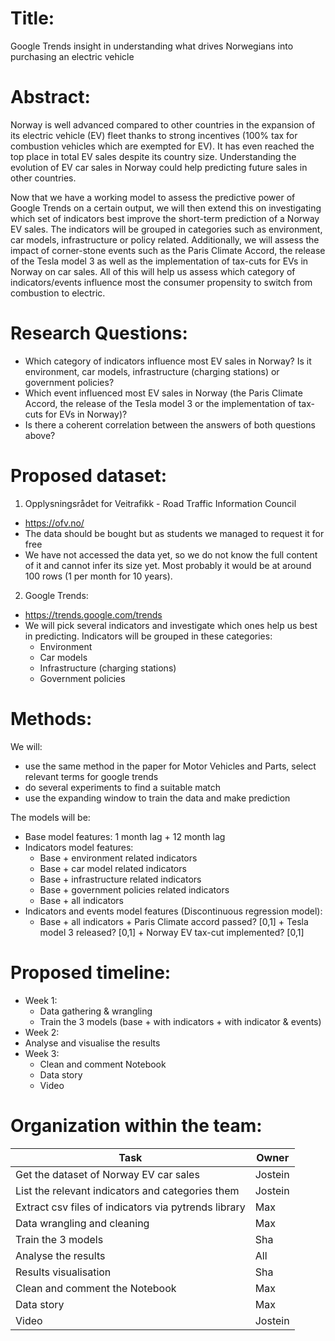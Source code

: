 # Title:

Google Trends insight in understanding what drives Norwegians into purchasing an electric vehicle

# Abstract:

Norway is well advanced compared to other countries in the expansion of its electric vehicle (EV) fleet thanks to strong incentives (100% tax for combustion vehicles which are exempted for EV). It has even reached the top place in total EV sales despite its country size. Understanding the evolution of EV car sales in Norway could help predicting future sales in other countries. 

Now that we have a working model to assess the predictive power of Google Trends on a certain output, we will then extend this on investigating which set of indicators best improve the short-term prediction of a Norway EV sales. The indicators will be grouped in categories such as environment, car models, infrastructure or policy related. Additionally, we will assess the impact of corner-stone events such as the Paris Climate Accord, the release of the Tesla model 3 as well as the implementation of tax-cuts for EVs in Norway on car sales. All of this will help us assess which category of indicators/events influence most the consumer propensity to switch from combustion to electric.

# Research Questions:

- Which category of indicators influence most EV sales in Norway?  Is it environment, car models, infrastructure (charging stations) or government policies?
- Which event influenced most EV sales in Norway (the Paris Climate Accord, the release of the Tesla model 3 or the implementation of tax-cuts for EVs in Norway)?
- Is there a coherent correlation between the answers of both questions above? 

# Proposed dataset:

1) Opplysningsrådet for Veitrafikk - Road Traffic Information Council

- https://ofv.no/ 
- The data should be bought but as students we managed to request it for free
- We have not accessed the data yet, so we do not know the full content of it and cannot infer its size yet. Most probably it would be at around 100 rows (1 per month for 10 years).

2) Google Trends:

- https://trends.google.com/trends
- We will pick several indicators and investigate which ones help us best in predicting. Indicators will be grouped in these categories:
  - Environment
  - Car models
  - Infrastructure (charging stations)
  - Government policies

# Methods:

We will: 

- use the same method in the paper for Motor Vehicles and Parts,  select relevant terms for google trends
- do several experiments to find a suitable match
- use the expanding window to train the data and make prediction

The models will be:

- Base model features: 1 month lag + 12 month lag
- Indicators model features: 
  - Base + environment related indicators
  - Base + car model related indicators
  - Base + infrastructure related indicators
  - Base + government policies related indicators
  - Base + all indicators
- Indicators and events model features (Discontinuous regression model): 
  - Base + all indicators + Paris Climate accord passed? [0,1] + Tesla model 3 released? [0,1] + Norway EV tax-cut implemented? [0,1]

# Proposed timeline:

- Week 1: 
  - Data gathering & wrangling
  - Train the 3 models (base + with indicators + with indicator & events)
- Week 2: 
- Analyse and visualise the results
- Week 3: 
  - Clean and comment Notebook
  - Data story 
  - Video

# Organization within the team:

| Task                                                  | Owner   |
| ----------------------------------------------------- | ------- |
| Get the dataset  of Norway EV car sales               | Jostein |
| List the relevant  indicators and categories them     | Jostein |
| Extract csv files  of indicators via pytrends library | Max     |
| Data wrangling  and cleaning                          | Max     |
| Train the 3 models                                    | Sha     |
| Analyse the results                                   | All     |
| Results visualisation                                 | Sha     |
| Clean and comment the Notebook                        | Max     |
| Data story                                            | Max     |
| Video                                                 | Jostein |